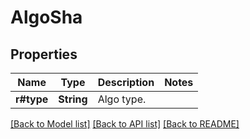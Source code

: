 # AlgoSha

## Properties

Name | Type | Description | Notes
------------ | ------------- | ------------- | -------------
**r#type** | **String** | Algo type. | 

[[Back to Model list]](../README.md#documentation-for-models) [[Back to API list]](../README.md#documentation-for-api-endpoints) [[Back to README]](../README.md)



